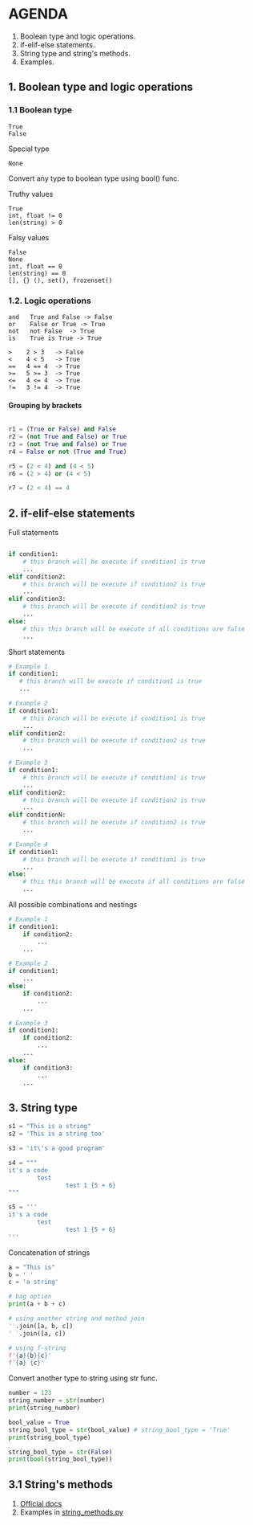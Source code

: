 # AGENDA
1. Boolean type and logic operations.
2. if-elif-else statements.
3. String type and string's methods.
4. Examples.


## 1. Boolean type and logic operations

### 1.1 Boolean type
    True
    False

Special type
    
    None

Convert any type to boolean type using bool() func.


Truthy values

    True
    int, float != 0
    len(string) > 0
    

Falsy values

    False
    None
    int, float == 0
    len(string) == 0
    [], {} (), set(), frozenset()

### 1.2. Logic operations
    
    and   True and False -> False
    or    False or True -> True
    not   not False  -> True
    is    True is True -> True

    >    2 > 3   -> False
    <    4 < 5   -> True
    ==   4 == 4  -> True
    >=   5 >= 3  -> True
    <=   4 <= 4  -> True
    !=   3 != 4  -> True

#### Grouping by brackets
```python

r1 = (True or False) and False
r2 = (not True and False) or True
r3 = (not True and False) or True
r4 = False or not (True and True)

r5 = (2 < 4) and (4 < 5)
r6 = (2 > 4) or (4 < 5)

r7 = (2 < 4) == 4
```

## 2. if-elif-else statements

Full statements

```python

if condition1:
    # this branch will be execute if condition1 is true
    ...
elif condition2:
    # this branch will be execute if condition2 is true
    ...
elif condition3:
    # this branch will be execute if condition2 is true 
    ...
else:
    # this this branch will be execute if all conditions are false
    ...
```

Short statements

```python
# Example 1
if condition1:
   # this branch will be execute if condition1 is true
   ...

# Example 2
if condition1:
    # this branch will be execute if condition1 is true
    ...
elif condition2:
    # this branch will be execute if condition2 is true
    ...

# Example 3
if condition1:
    # this branch will be execute if condition1 is true
    ...
elif condition2:
    # this branch will be execute if condition2 is true
    ...
elif conditionN:
    # this branch will be execute if condition2 is true 
    ...

# Example 4 
if condition1:
    # this branch will be execute if condition1 is true
    ...
else:
    # this this branch will be execute if all conditions are false
    ...
```
All possible combinations and nestings
```python
# Example 1
if condition1:
    if condition2:
        ...
    ...

# Example 2
if condition1:
    ...
else:
    if condition2:
        ...
    ...

# Example 3
if condition1:
    if condition2:
        ...
    ...
else:
    if condition3:
        ...
    ...
```
    
## 3. String type
```python
s1 = "This is a string"
s2 = 'This is a string too'

s3 = 'it\'s a good program'

s4 = """
it's a code
        test 
                test 1 {5 + 6}
"""

s5 = '''
it's a code
        test 
                test 1 {5 + 6}
'''
```

Concatenation of strings
```python
a = "This is"
b = ' '
c = 'a string'

# bag option
print(a + b + c)

# using another string and method join
''.join([a, b, c])
' '.join([a, c])

# using f-string 
f'{a}{b}{c}'
f'{a} {c}'
```

Convert another type to string using str func.
```python
number = 123
string_number = str(number)
print(string_number)

bool_value = True 
string_bool_type = str(bool_value) # string_bool_type = 'True'
print(string_bool_type)

string_bool_type = str(False)
print(bool(string_bool_type))
```

## 3.1 String's methods

1. [Official docs](https://docs.python.org/3/library/stdtypes.html#string-methods )
2. Examples in [string_methods.py](string_methods.py)

